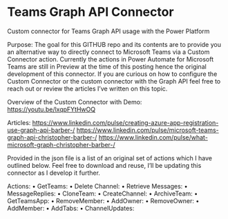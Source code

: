 # Teams Graph API Connector
 Custom connector for Teams Graph API usage with the Power Platform

Purpose: 
The goal for this GITHUB repo and its contents are to provide you an alternative way to directly connect to Microsoft Teams via a Custom Connector action. Currently the actions in Power Automate for Microsoft Teams are still in Preview at the time of this posting hence the original development of this connector. If you are curious on how to configure the Custom Connector or the custom connector with the Graph API feel free to reach out or review the articles I’ve written on this topic.

Overview of the Custom Connector with Demo:
https://youtu.be/lxqpFYtHwOQ

Articles:
https://www.linkedin.com/pulse/creating-azure-app-registration-use-graph-api-barber-/
https://www.linkedin.com/pulse/microsoft-teams-graph-api-christopher-barber-/
https://www.linkedin.com/pulse/what-microsoft-graph-christopher-barber-/


Provided in the json file is a list of an original set of actions which I have outlined below. Feel free to download and reuse, I’ll be updating this connector as I develop it further. 

Actions:
•	GetTeams:
•	Delete Channel:
•	Retrieve Messages:
•	MessageReplies:
•	CloneTeam:
•	CreateChannel:
•	ArchiveTeam:
•	GetTeamsApp:
•	RemoveMember:
•	AddOwner:
•	RemoveOwner:
•	AddMember:
•	AddTabs:
•	ChannelUpdates:
